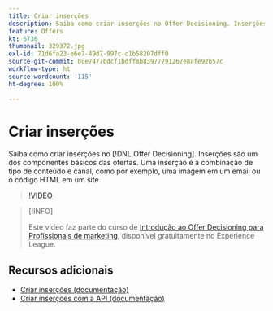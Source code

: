 ```yaml
---
title: Criar inserções
description: Saiba como criar inserções no Offer Decisioning. Inserções são um dos componentes básicos necessários das ofertas.
feature: Offers
kt: 6736
thumbnail: 329372.jpg
exl-id: 71d6fa23-e6e7-49d7-997c-c1b58207dff0
source-git-commit: 0ce7477bdcf1bdff8b83977791267e8afe92b57c
workflow-type: ht
source-wordcount: '115'
ht-degree: 100%

---
```


# Criar inserções

Saiba como criar inserções no [!DNL Offer Decisioning]. Inserções são um dos componentes básicos das ofertas. Uma inserção é a combinação de tipo de conteúdo e canal, como por exemplo, uma imagem em um email ou o código HTML em um site.

>[!VIDEO](https://video.tv.adobe.com/v/329372?quality=12&learn=on)

>[!INFO]
>
> Este vídeo faz parte do curso de [Introdução ao Offer Decisioning para Profissionais de marketing](https://experienceleague.adobe.com/?recommended=ExperiencePlatform-U-1-2020.1.offerdecisioning), disponível gratuitamente no Experience League.


## Recursos adicionais

* [Criar inserções (documentação)](https://experienceleague.adobe.com/docs/journey-optimizer/using/offer-decisioniong/create-components/creating-placements.html?lang=pt-BR)
* [Criar inserções com a API (documentação)](https://experienceleague.adobe.com/docs/journey-optimizer/using/offer-decisioniong/api-reference/offers-api/placements/create.html?lang=pt-BR)
